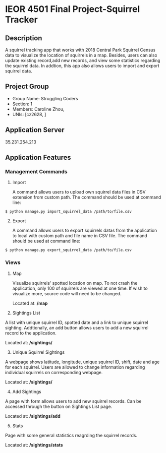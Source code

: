 # IEOR 4501 Final Project-Squirrel Tracker

## Description
A squirrel tracking app that works with 2018 Central Park Squirrel Census data to visualize the location of squirrels in a map. Besides, users can also update existing record,add new records, and view some statistics regarding the squirrel data. In addtion, this app also allows users to import and export squirrel data.

## Project Group
* Group Name: Struggling Coders
* Section: 1
* Members: Caroline Zhou, 
* UNIs: [cz2628, ]

## Application Server
35.231.254.213

## Application Features
### Management Commands
1. Import

	A command allows users to upload own squirrel data files in CSV extension from custom path. The command should be used at command line:

```$ python manage.py import_squirrel_data /path/to/file.csv```

2. Export

	A command allows users to export squirrels datas from the application to local with custom path and file name in CSV file. The command should be used at command line:

```$ python manage.py export_squirrel_data /path/to/file.csv```

### Views
1. Map 

	Visualize squirrels' spotted location on map. To not crash the application, only 100 of squirrels are viewed at one time. If wish to visualize more, source code will need to be changed.

	Located at: **/map**

2. Sightings List

A list with unique squirrel ID, spotted date and a link to unique squirrel sighting. Addtionally, an add button allows users to add a new squirrel record to the application.

Located at: **/sightings/**

3. Unique Squirrel Sightings

A webpage shows latitude, longitude, unique squirrel ID, shift, date and age for each squirrel. Users are allowed to change information regarding individual squirrels on corresponding webpage.

Located at: **/sightings/<unique-squirrel-id>**

4. Add Sightings

A page with form allows users to add new squirrel records. Can be accessed through the button on Sightings List page.

Located at: **/sightings/add**

5. Stats

Page with some general statistics reagrding the squirrel records.

Located at: **/sightings/stats**
